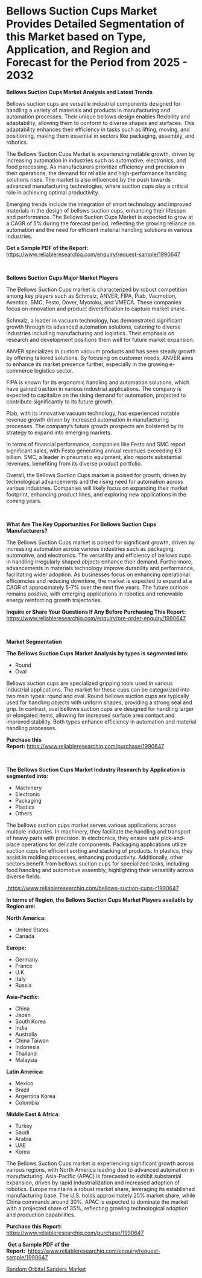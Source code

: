 <p><h1>Bellows Suction Cups Market Provides Detailed Segmentation of this Market based on Type, Application, and Region and Forecast for the Period from 2025 - 2032</h1></p><p><strong>Bellows Suction Cups Market Analysis and Latest Trends</strong></p>
<p><p>Bellows suction cups are versatile industrial components designed for handling a variety of materials and products in manufacturing and automation processes. Their unique bellows design enables flexibility and adaptability, allowing them to conform to diverse shapes and surfaces. This adaptability enhances their efficiency in tasks such as lifting, moving, and positioning, making them essential in sectors like packaging, assembly, and robotics.</p><p>The Bellows Suction Cups Market is experiencing notable growth, driven by increasing automation in industries such as automotive, electronics, and food processing. As manufacturers prioritize efficiency and precision in their operations, the demand for reliable and high-performance handling solutions rises. The market is also influenced by the push towards advanced manufacturing technologies, where suction cups play a critical role in achieving optimal productivity.</p><p>Emerging trends include the integration of smart technology and improved materials in the design of bellows suction cups, enhancing their lifespan and performance. The Bellows Suction Cups Market is expected to grow at a CAGR of 5% during the forecast period, reflecting the growing reliance on automation and the need for efficient material handling solutions in various industries.</p></p>
<p><strong>Get a Sample PDF of the Report:&nbsp;</strong> <a href="https://www.reliableresearchiq.com/enquiry/request-sample/1990647?utm_campaign=2482&utm_medium=2&utm_source=Github&utm_content=ia&utm_term=17022025&utm_id=bellows-suction-cups">https://www.reliableresearchiq.com/enquiry/request-sample/1990647</a></p>
<p>&nbsp;</p>
<p><strong>Bellows Suction Cups Major Market Players</strong></p>
<p><p>The Bellows Suction Cups market is characterized by robust competition among key players such as Schmalz, ANVER, FIPA, Piab, Vacmotion, Aventics, SMC, Festo, Dover, Myotoku, and VMECA. These companies focus on innovation and product diversification to capture market share.</p><p>Schmalz, a leader in vacuum technology, has demonstrated significant growth through its advanced automation solutions, catering to diverse industries including manufacturing and logistics. Their emphasis on research and development positions them well for future market expansion.</p><p>ANVER specializes in custom vacuum products and has seen steady growth by offering tailored solutions. By focusing on customer needs, ANVER aims to enhance its market presence further, especially in the growing e-commerce logistics sector.</p><p>FIPA is known for its ergonomic handling and automation solutions, which have gained traction in various industrial applications. The company is expected to capitalize on the rising demand for automation, projected to contribute significantly to its future growth.</p><p>Piab, with its innovative vacuum technology, has experienced notable revenue growth driven by increased automation in manufacturing processes. The company’s future growth prospects are bolstered by its strategy to expand into emerging markets.</p><p>In terms of financial performance, companies like Festo and SMC report significant sales, with Festo generating annual revenues exceeding €3 billion. SMC, a leader in pneumatic equipment, also reports substantial revenues, benefiting from its diverse product portfolio.</p><p>Overall, the Bellows Suction Cups market is poised for growth, driven by technological advancements and the rising need for automation across various industries. Companies will likely focus on expanding their market footprint, enhancing product lines, and exploring new applications in the coming years.</p></p>
<p>&nbsp;</p>
<p><strong>What Are The Key Opportunities For Bellows Suction Cups Manufacturers?</strong></p>
<p><p>The Bellows Suction Cups market is poised for significant growth, driven by increasing automation across various industries such as packaging, automotive, and electronics. The versatility and efficiency of bellows cups in handling irregularly shaped objects enhance their demand. Furthermore, advancements in materials technology improve durability and performance, facilitating wider adoption. As businesses focus on enhancing operational efficiencies and reducing downtime, the market is expected to expand at a CAGR of approximately 5-7% over the next five years. The future outlook remains positive, with emerging applications in robotics and renewable energy reinforcing growth trajectories.</p></p>
<p><strong>Inquire or Share Your Questions If Any Before Purchasing This Report:</strong> <a href="https://www.reliableresearchiq.com/enquiry/pre-order-enquiry/1990647?utm_campaign=2482&utm_medium=2&utm_source=Github&utm_content=ia&utm_term=17022025&utm_id=bellows-suction-cups">https://www.reliableresearchiq.com/enquiry/pre-order-enquiry/1990647</a></p>
<p>&nbsp;</p>
<p><strong>Market Segmentation</strong></p>
<p><strong>The Bellows Suction Cups Market Analysis by types is segmented into:</strong></p>
<p><ul><li>Round</li><li>Oval</li></ul></p>
<p><p>Bellows suction cups are specialized gripping tools used in various industrial applications. The market for these cups can be categorized into two main types: round and oval. Round bellows suction cups are typically used for handling objects with uniform shapes, providing a strong seal and grip. In contrast, oval bellows suction cups are designed for handling larger or elongated items, allowing for increased surface area contact and improved stability. Both types enhance efficiency in automation and material handling processes.</p></p>
<p><strong>Purchase this Report:&nbsp;</strong><a href="https://www.reliableresearchiq.com/purchase/1990647?utm_campaign=2482&utm_medium=2&utm_source=Github&utm_content=ia&utm_term=17022025&utm_id=bellows-suction-cups">https://www.reliableresearchiq.com/purchase/1990647</a></p>
<p>&nbsp;</p>
<p><strong>The Bellows Suction Cups Market Industry Research by Application is segmented into:</strong></p>
<p><ul><li>Machinery</li><li>Electronic</li><li>Packaging</li><li>Plastics</li><li>Others</li></ul></p>
<p><p>The bellows suction cups market serves various applications across multiple industries. In machinery, they facilitate the handling and transport of heavy parts with precision. In electronics, they ensure safe pick-and-place operations for delicate components. Packaging applications utilize suction cups for efficient sorting and stacking of products. In plastics, they assist in molding processes, enhancing productivity. Additionally, other sectors benefit from bellows suction cups for specialized tasks, including food handling and automotive assembly, highlighting their versatility across diverse fields.</p></p>
<p><a href="https://www.reliableresearchiq.com/bellows-suction-cups-r1990647?utm_campaign=2482&utm_medium=2&utm_source=Github&utm_content=ia&utm_term=17022025&utm_id=bellows-suction-cups">&nbsp;https://www.reliableresearchiq.com/bellows-suction-cups-r1990647</a></p>
<p><strong>In terms of Region, the Bellows Suction Cups Market Players available by Region are:</strong></p>
<p>
    <p> <strong> North America: </strong>
        <ul>
            <li>United States</li>
            <li>Canada</li>
        </ul>
        </p> 
    <p> <strong> Europe: </strong>
        <ul>
            <li>Germany</li>
            <li>France</li>
            <li>U.K.</li>
            <li>Italy</li>
            <li>Russia</li>
        </ul>
        </p> 
    <p> <strong> Asia-Pacific: </strong>
        <ul>
            <li>China</li>
            <li>Japan</li>
            <li>South Korea</li>
            <li>India</li>
            <li>Australia</li>
            <li>China Taiwan</li>
            <li>Indonesia</li>
            <li>Thailand</li>
            <li>Malaysia</li>
        </ul>
        </p> 
    <p> <strong> Latin America: </strong>
        <ul>
            <li>Mexico</li>
            <li>Brazil</li>
            <li>Argentina Korea</li>
            <li>Colombia</li>
        </ul>
        </p> 
    <p> <strong> Middle East & Africa: </strong>
        <ul>
            <li>Turkey</li>
            <li>Saudi</li>
            <li>Arabia</li>
            <li>UAE</li>
            <li>Korea</li>
        </ul>
    </p>
    </p>
<p><p>The Bellows Suction Cups market is experiencing significant growth across various regions, with North America leading due to advanced automation in manufacturing. Asia-Pacific (APAC) is forecasted to exhibit substantial expansion, driven by rapid industrialization and increased adoption of robotics. Europe maintains a robust market share, leveraging its established manufacturing base. The U.S. holds approximately 25% market share, while China commands around 30%. APAC is expected to dominate the market with a projected share of 35%, reflecting growing technological adoption and production capabilities.</p></p>
<p><strong>Purchase this Report: </strong><a href="https://www.reliableresearchiq.com/purchase/1990647?utm_campaign=2482&utm_medium=2&utm_source=Github&utm_content=ia&utm_term=17022025&utm_id=bellows-suction-cups">https://www.reliableresearchiq.com/purchase/1990647</a></p>
<p>&nbsp;<strong>Get a Sample PDF of the Report:&nbsp;&nbsp;</strong><a href="https://www.reliableresearchiq.com/enquiry/request-sample/1990647?utm_campaign=2482&utm_medium=2&utm_source=Github&utm_content=ia&utm_term=17022025&utm_id=bellows-suction-cups">https://www.reliableresearchiq.com/enquiry/request-sample/1990647</a></p>
<p><strong></strong></p>
<p><p><a href="https://github.com/akaalahk/Market-Research-Report-List-1/blob/main/random-orbital-sanders-market.md?utm_campaign=2482&utm_medium=2&utm_source=Github&utm_content=ia&utm_term=17022025&utm_id=bellows-suction-cups">Random Orbital Sanders Market</a></p></p>